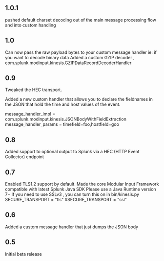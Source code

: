 1.0.1
-----
pushed default charset decoding out of the main message processing flow and into custom handling

1.0
---
Can now pass the raw payload bytes to your custom message handler ie: if you want to decode binary data
Added a custom GZIP decoder , com.splunk.modinput.kinesis.GZIPDataRecordDecoderHandler

0.9
---
Tweaked the HEC transport.

Added a new custom handler that allows you to declare the fieldnames in the JSON that hold the time and host values of the event.

message_handler_impl = com.splunk.modinput.kinesis.JSONBodyWithFieldExtraction
message_handler_params = timefield=foo,hostfield=goo


0.8
---
Added support to optional output to Splunk via a HEC (HTTP Event Collector) endpoint

0.7
----
Enabled TLS1.2 support by default.
Made the  core Modular Input Framework compatible with latest Splunk Java SDK
Please use a Java Runtime version 7+
If you need to use SSLv3 , you can turn this on in bin/kinesis.py
SECURE_TRANSPORT = "tls"
#SECURE_TRANSPORT = "ssl"

0.6
-----
Added a custom message handler that just dumps the JSON body

0.5
-----
Initial beta release
